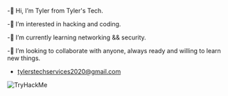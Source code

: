 -👋 Hi, I’m Tyler from Tyler's Tech.

-👀 I’m interested in hacking and coding.

-🌱 I’m currently learning networking && security.

-💞️ I’m looking to collaborate with anyone, always ready and willing to learn new things. 



- tylerstechservices2020@gmail.com

<img src="https://tryhackme-badges.s3.amazonaws.com/LawlessCarrot.png" alt="TryHackMe">

<!---
TylersTech2020/TylersTech2020 is a cow special pie repository because its `README.md` (this file) appears on your GitHub profile.
You can click the Preview link to take a look at your changes or you can leave it how it is cause does anyone actually look at these...
--->
